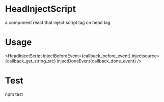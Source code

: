 # HeadInjectScript
a component react that inject script tag on head tag

# Usage 
<HeadInjectScript 
    injectBeforeEvent={callback_before_event}
    injectsource={callback_get_string_src}
    injectDoneEvent{callback_done_event}
 />

# Test
npm test


